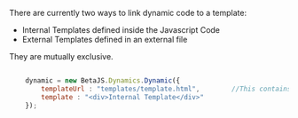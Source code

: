 
There are currently two ways to link dynamic code to a template:
- Internal Templates defined inside the Javascript Code
- External Templates defined in an external file

They are mutually exclusive.

```js

	dynamic = new BetaJS.Dynamics.Dynamic({
		templateUrl : "templates/template.html", 		//This contains the relative file path to an external template
		template : "<div>Internal Template</div>"
	});

```
